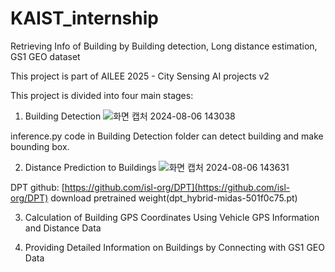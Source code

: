 # KAIST_internship
Retrieving Info of Building by Building detection, Long distance estimation, GS1 GEO dataset

This project is part of AILEE 2025 - City Sensing AI projects v2

This project is divided into four main stages:

1. Building Detection
![화면 캡처 2024-08-06 143038](https://github.com/user-attachments/assets/1a64bdeb-996a-4b28-a091-2dae6ff42c32)

inference.py code in Building Detection folder can detect building and make bounding box. 

2. Distance Prediction to Buildings
![화면 캡처 2024-08-06 143631](https://github.com/user-attachments/assets/d55c6042-27ee-4349-9f28-7f670fc149b0)

DPT github: [https://github.com/isl-org/DPT](https://github.com/isl-org/DPT)
download pretrained weight(dpt_hybrid-midas-501f0c75.pt)

3. Calculation of Building GPS Coordinates Using Vehicle GPS Information and Distance Data

4. Providing Detailed Information on Buildings by Connecting with GS1 GEO Data
